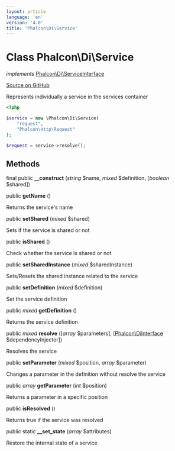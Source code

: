 ```yaml
---
layout: article
language: 'en'
version: '4.0'
title: 'Phalcon\Di\Service'
---
```

# Class **Phalcon\Di\Service**

*implements* [Phalcon\Di\ServiceInterface](api/Phalcon_Di_ServiceInterface)

<a href="https://github.com/phalcon/cphalcon/tree/v4.0.0/phalcon/di/service.zep" class="btn btn-default btn-sm">Source on GitHub</a>

Represents individually a service in the services container

```php
<?php

$service = new \Phalcon\Di\Service(
    "request",
    "Phalcon\Http\Request"
);

$request = service->resolve();
```

## Methods
final public  **__construct** (*string* $name, *mixed* $definition, [*boolean* $shared])





public  **getName** ()

Returns the service's name



public  **setShared** (*mixed* $shared)

Sets if the service is shared or not



public  **isShared** ()

Check whether the service is shared or not



public  **setSharedInstance** (*mixed* $sharedInstance)

Sets/Resets the shared instance related to the service



public  **setDefinition** (*mixed* $definition)

Set the service definition



public *mixed* **getDefinition** ()

Returns the service definition



public *mixed* **resolve** ([*array* $parameters], [[Phalcon\DiInterface](api/Phalcon_DiInterface) $dependencyInjector])

Resolves the service



public  **setParameter** (*mixed* $position, *array* $parameter)

Changes a parameter in the definition without resolve the service



public *array* **getParameter** (*int* $position)

Returns a parameter in a specific position



public  **isResolved** ()

Returns true if the service was resolved



public static  **__set_state** (*array* $attributes)

Restore the internal state of a service



